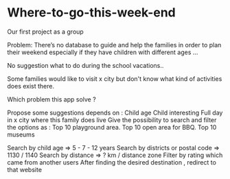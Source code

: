# Where-to-go-this-week-end
Our first project as a group

Problem:
There’s no database to guide and help the families in order to plan their weekend especially if they have children with different ages …

No suggestion what to do during the school vacations..

Some families would like to visit x city but don't know what kind of activities does exist  there.


Which problem this app solve ?

Propose some suggestions depends on :
Child age
Child interesting
Full day in x city
where this family does live
Give the possibility to search and filter the options as :
Top 10 playground area.
Top 10 open area for BBQ.
Top 10 museums

Search by child age  => 5 - 7 - 12 years
Search by districts or postal code => 1130 / 1140
Search by distance => ? km / distance zone
Filter by rating which came from another users
After finding the desired destination  , redirect to that website
